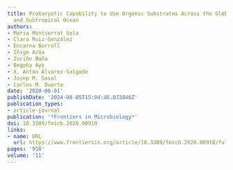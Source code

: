```yaml
---
title: Prokaryotic Capability to Use Organic Substrates Across the Global Tropical
  and Subtropical Ocean
authors:
- Maria Montserrat Sala
- Clara Ruiz-González
- Encarna Borrull
- Iñigo Azúa
- Zuriñe Baña
- Begoña Ayo
- X. Antón Álvarez-Salgado
- Josep M. Gasol
- Carlos M. Duarte
date: '2020-06-01'
publishDate: '2024-08-05T15:04:46.073846Z'
publication_types:
- article-journal
publication: '*Frontiers in Microbiology*'
doi: 10.3389/fmicb.2020.00918
links:
- name: URL
  url: https://www.frontiersin.org/article/10.3389/fmicb.2020.00918/full
pages: '918'
volume: '11'
---
```

